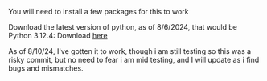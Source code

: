 You will need to install a few packages for this to work

Download the latest version of python, as of 8/6/2024, that would be Python 3.12.4: Download [here](https://www.python.org/downloads/)

As of 8/10/24, I've gotten it to work, though i am still testing so this was a risky commit, but no need to fear i am mid testing, and I will update as i find bugs and mismatches.
